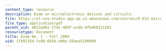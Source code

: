 ```yaml
---
content_type: resource
description: Exam on microelectronic devices and circuits.
file: https://ol-ocw-studio-app-qa.s3.amazonaws.com/courses/6-012-microelectronic-devices-and-circuits-fall-2009/1fb9235dfc00691ba90a59aea5196000_MIT6_012F09_exam1.pdf
file_type: application/pdf
parent_uid: 4023a661-27dc-40df-ec6b-9fb469221263
resourcetype: Document
title: Exam No. 1 - Fall 2009
uid: 1fb9235d-fc00-691b-a90a-59aea5196000
---
```

